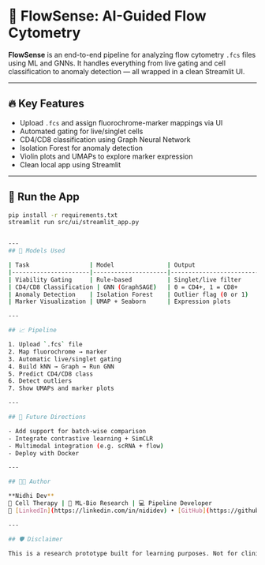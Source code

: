 # 🧬 FlowSense: AI-Guided Flow Cytometry

**FlowSense** is an end-to-end pipeline for analyzing flow cytometry `.fcs` files using ML and GNNs. It handles everything from live gating and cell classification to anomaly detection — all wrapped in a clean Streamlit UI.

---

## 🔥 Key Features

- Upload `.fcs` and assign fluorochrome-marker mappings via UI
- Automated gating for live/singlet cells
- CD4/CD8 classification using Graph Neural Network
- Isolation Forest for anomaly detection
- Violin plots and UMAPs to explore marker expression
- Clean local app using Streamlit

---

## 🚀 Run the App

```bash
pip install -r requirements.txt
streamlit run src/ui/streamlit_app.py


---
## 🧠 Models Used

| Task                 | Model               | Output                    |
|----------------------|---------------------|---------------------------|
| Viability Gating     | Rule-based          | Singlet/live filter       |
| CD4/CD8 Classification | GNN (GraphSAGE)   | 0 = CD4+, 1 = CD8+        |
| Anomaly Detection    | Isolation Forest    | Outlier flag (0 or 1)     |
| Marker Visualization | UMAP + Seaborn      | Expression plots          |

---

## 📈 Pipeline

1. Upload `.fcs` file
2. Map fluorochrome → marker
3. Automatic live/singlet gating
4. Build kNN → Graph → Run GNN
5. Predict CD4/CD8 class
6. Detect outliers
7. Show UMAPs and marker plots

---

## 🧪 Future Directions

- Add support for batch-wise comparison
- Integrate contrastive learning + SimCLR
- Multimodal integration (e.g. scRNA + flow)
- Deploy with Docker

---

## 👩‍💻 Author

**Nidhi Dev**  
🧬 Cell Therapy | 🧠 ML-Bio Research | 💻 Pipeline Developer  
🔗 [LinkedIn](https://linkedin.com/in/nididev) • [GitHub](https://github.com/nididev)

---

## 🛡️ Disclaimer

This is a research prototype built for learning purposes. Not for clinical use.

